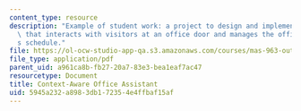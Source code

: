 ```yaml
---
content_type: resource
description: "Example of student work: a project to design and implement an agent\
  \ that interacts with visitors at an office door and manages the office owner\u2019\
  s schedule."
file: https://ol-ocw-studio-app-qa.s3.amazonaws.com/courses/mas-963-out-of-context-a-course-on-computer-systems-that-adapt-to-and-learn-from-context-fall-2001/5945a232a8983db172354e4ffbaf15af_yan.pdf
file_type: application/pdf
parent_uid: a961ca8b-fb27-20a7-83e3-bea1eaf7ac47
resourcetype: Document
title: Context-Aware Office Assistant
uid: 5945a232-a898-3db1-7235-4e4ffbaf15af
---
```

